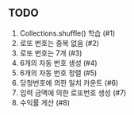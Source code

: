 ## TODO
1. Collections.shuffle() 학습 (#1)
1. 로또 번호는 중복 없음 (#2)
1. 로또 번호는 7개 (#3)
1. 6개의 자동 번호 생성 (#4)
1. 6개의 자동 번호 정렬 (#5)
1. 당청번호에 의한 일치 카운트 (#6)
1. 입력 금액에 의한 로또번호 생성 (#7)
1. 수익률 게산 (#8)